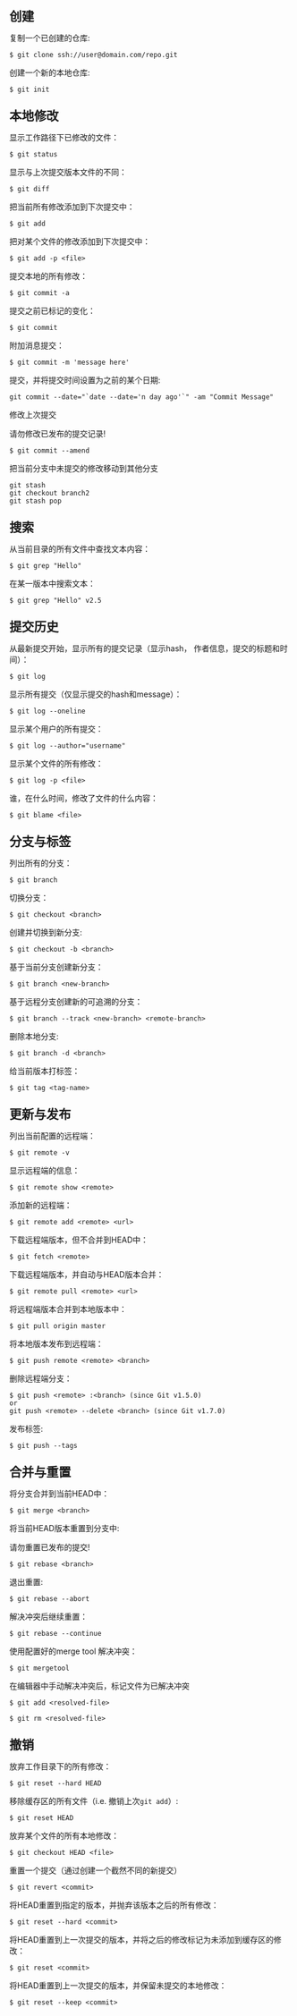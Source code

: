 <strong style="display:block;font-size:22px;margin:22px 0 10px">创建</strong>
<p>复制一个已创建的仓库:</p>
<pre class="prettyprint"><code>$ git clone ssh://user@domain.com/repo.git</code></pre>
<p>创建一个新的本地仓库:</p>
<pre class="prettyprint"><code>$ git init</code></pre>
<strong style="display:block;font-size:22px;margin:22px 0 10px">本地修改</strong>
<p>显示工作路径下已修改的文件：</p>
<pre class="prettyprint"><code>$ git status</code></pre>
<p>显示与上次提交版本文件的不同：</p>
<pre class="prettyprint"><code>$ git diff</code></pre>
<p>把当前所有修改添加到下次提交中：</p>
<pre class="prettyprint"><code>$ git add</code></pre>
<p>把对某个文件的修改添加到下次提交中：</p>
<pre class="prettyprint"><code>$ git add -p &lt;file&gt;</code></pre>
<p>提交本地的所有修改：</p>
<pre class="prettyprint"><code>$ git commit -a</code></pre>
<p>提交之前已标记的变化：</p>
<pre class="prettyprint"><code>$ git commit</code></pre>
<p>附加消息提交：</p>
<pre class="prettyprint"><code>$ git commit -m 'message here'</code></pre>
<p>提交，并将提交时间设置为之前的某个日期:</p>
<pre class="prettyprint"><code>git commit --date="`date --date='n day ago'`" -am "Commit Message"</code></pre>
<p>修改上次提交</p>
<p>请勿修改已发布的提交记录!</p>
<pre class="prettyprint"><code>$ git commit --amend</code></pre>
<p>把当前分支中未提交的修改移动到其他分支</p>
<pre class="prettyprint"><code>git stash
git checkout branch2
git stash pop</code></pre>
<strong style="display:block;font-size:22px;margin:22px 0 10px">搜索</strong>
<p>从当前目录的所有文件中查找文本内容：</p>
<pre class="prettyprint"><code>$ git grep "Hello"</code></pre>
<p>在某一版本中搜索文本：</p>
<pre class="prettyprint"><code>$ git grep "Hello" v2.5</code></pre>
<strong style="display:block;font-size:22px;margin:22px 0 10px">提交历史</strong>
<p>从最新提交开始，显示所有的提交记录（显示hash， 作者信息，提交的标题和时间）：</p>
<pre class="prettyprint"><code>$ git log</code></pre>
<p>显示所有提交（仅显示提交的hash和message）：</p>
<pre class="prettyprint"><code>$ git log --oneline</code></pre>
<p>显示某个用户的所有提交：</p>
<pre class="prettyprint"><code>$ git log --author="username"</code></pre>
<p>显示某个文件的所有修改：</p>
<pre class="prettyprint"><code>$ git log -p &lt;file&gt;</code></pre>
<p>谁，在什么时间，修改了文件的什么内容：</p>
<pre class="prettyprint"><code>$ git blame &lt;file&gt;</code></pre>
<strong style="display:block;font-size:22px;margin:22px 0 10px">分支与标签</strong>
<p>列出所有的分支：</p>
<pre class="prettyprint"><code>$ git branch</code></pre>
<p>切换分支：</p>
<pre class="prettyprint"><code>$ git checkout &lt;branch&gt;</code></pre>
<p>创建并切换到新分支:</p>
<pre class="prettyprint"><code>$ git checkout -b &lt;branch&gt;</code></pre>
<p>基于当前分支创建新分支：</p>
<pre class="prettyprint"><code>$ git branch &lt;new-branch&gt;</code></pre>
<p>基于远程分支创建新的可追溯的分支：</p>
<pre class="prettyprint"><code>$ git branch --track &lt;new-branch&gt; &lt;remote-branch&gt;</code></pre>
<p>删除本地分支:</p>
<pre class="prettyprint"><code>$ git branch -d &lt;branch&gt;</code></pre>
<p>给当前版本打标签：</p>
<pre class="prettyprint"><code>$ git tag &lt;tag-name&gt;</code></pre>
<strong style="display:block;font-size:22px;margin:22px 0 10px">更新与发布</strong>
<p>列出当前配置的远程端：</p>
<pre class="prettyprint"><code>$ git remote -v</code></pre>
<p>显示远程端的信息：</p>
<pre class="prettyprint"><code>$ git remote show &lt;remote&gt;</code></pre>
<p>添加新的远程端：</p>
<pre class="prettyprint"><code>$ git remote add &lt;remote&gt; &lt;url&gt;</code></pre>
<p>下载远程端版本，但不合并到HEAD中：</p>
<pre class="prettyprint"><code>$ git fetch &lt;remote&gt;</code></pre>
<p>下载远程端版本，并自动与HEAD版本合并：</p>
<pre class="prettyprint"><code>$ git remote pull &lt;remote&gt; &lt;url&gt;</code></pre>
<p>将远程端版本合并到本地版本中：</p>
<pre class="prettyprint"><code>$ git pull origin master</code></pre>
<p>将本地版本发布到远程端：</p>
<pre class="prettyprint"><code>$ git push remote &lt;remote&gt; &lt;branch&gt;</code></pre>
<p>删除远程端分支：</p>
<pre class="prettyprint"><code>$ git push &lt;remote&gt; :&lt;branch&gt; (since Git v1.5.0)
or
git push &lt;remote&gt; --delete &lt;branch&gt; (since Git v1.7.0)</code></pre>
<p>发布标签:</p>
<pre class="prettyprint"><code>$ git push --tags</code></pre>
<strong style="display:block;font-size:22px;margin:22px 0 10px">合并与重置</strong>
<p>将分支合并到当前HEAD中：</p>
<pre class="prettyprint"><code>$ git merge &lt;branch&gt;</code></pre>
<p>将当前HEAD版本重置到分支中:</p>
<p>请勿重置已发布的提交!</p>
<pre class="prettyprint"><code>$ git rebase &lt;branch&gt;</code></pre>
<p>退出重置:</p>
<pre class="prettyprint"><code>$ git rebase --abort</code></pre>
<p>解决冲突后继续重置：</p>
<pre class="prettyprint"><code>$ git rebase --continue</code></pre>
<p>使用配置好的merge tool 解决冲突：</p>
<pre class="prettyprint"><code>$ git mergetool</code></pre>
<p>在编辑器中手动解决冲突后，标记文件为已解决冲突</p>
<pre class="prettyprint"><code>$ git add &lt;resolved-file&gt;</code></pre>
<pre class="prettyprint"><code>$ git rm &lt;resolved-file&gt;</code></pre>
<strong style="display:block;font-size:22px;margin:22px 0 10px">撤销</strong>
<p>放弃工作目录下的所有修改：</p>
<pre class="prettyprint"><code>$ git reset --hard HEAD</code></pre>
<p>移除缓存区的所有文件（i.e. 撤销上次<code>git add</code>）:</p>
<pre class="prettyprint"><code>$ git reset HEAD</code></pre>
<p>放弃某个文件的所有本地修改：</p>
<pre class="prettyprint"><code>$ git checkout HEAD &lt;file&gt;</code></pre>
<p>重置一个提交（通过创建一个截然不同的新提交）</p>
<pre class="prettyprint"><code>$ git revert &lt;commit&gt;</code></pre>
<p>将HEAD重置到指定的版本，并抛弃该版本之后的所有修改：</p>
<pre class="prettyprint"><code>$ git reset --hard &lt;commit&gt;</code></pre>
<p>将HEAD重置到上一次提交的版本，并将之后的修改标记为未添加到缓存区的修改：</p>
<pre class="prettyprint"><code>$ git reset &lt;commit&gt;</code></pre>
<p>将HEAD重置到上一次提交的版本，并保留未提交的本地修改：</p>
<pre class="prettyprint"><code>$ git reset --keep &lt;commit&gt;</code></pre>
